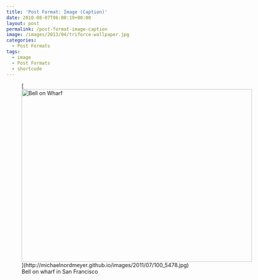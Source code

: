 ```yaml
---
title: 'Post Format: Image (Caption)'
date: 2010-08-07T06:00:19+00:00
layout: post
permalink: /post-format-image-caption
image: /images/2013/04/triforce-wallpaper.jpg
categories:
  - Post Formats
tags:
  - image
  - Post Formats
  - shortcode
---
```

<figure id="attachment_754" style="width: 604px" class="wp-caption alignnone">[<img class="wp-image-754 size-large" src="http://michaelnordmeyer.github.io/images/2011/07/100_5478.jpg?w=604" alt="Bell on Wharf" width="604" height="453" srcset="http://michaelnordmeyer.github.io/images/2011/07/100_5478.jpg 1600w, http://michaelnordmeyer.github.io/images/2011/07/100_5478-300x225.jpg 300w, http://michaelnordmeyer.github.io/images/2011/07/100_5478-768x576.jpg 768w, http://michaelnordmeyer.github.io/images/2011/07/100_5478-1024x768.jpg 1024w" sizes="(max-width: 604px) 100vw, 604px" />](http://michaelnordmeyer.github.io/images/2011/07/100_5478.jpg)<figcaption class="caption-text">Bell on wharf in San Francisco</figcaption></figure>